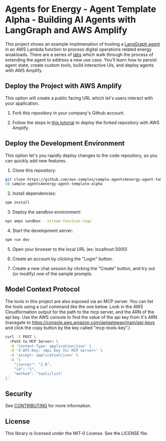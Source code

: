 # Agents for Energy - Agent Template Alpha - Building AI Agents with LangGraph and AWS Amplify

This project shows an example implimenation of hosting a [LangGraph agent](https://www.langchain.com/langgraph) in an AWS Lambda function to process digital operations related energy woakloads. There are a series of [labs](/labs/labs.md) which walk through the process of extending the agent to address a new use case. You'll learn how to persist agent state, create custom tools, build interactive UIs, and deploy agents with AWS Amplify.

## Deploy the Project with AWS Amplify
This option will create a public facing URL which let's users interact with your application.

1. Fork this repository in your company's Github account.

2. Follow the steps in [this tutorial](https://docs.aws.amazon.com/amplify/latest/userguide/getting-started-next.html) to deploy the forked repository with AWS Amplify.


## Deploy the Development Environment
This option let's you rapidly deploy changes to the code repository, so you can quickly add new features.

1. Clone this repository:
```bash
git clone https://github.com/aws-samples/sample-agents4energy-agent-template-alpha
cd sample-agents4energy-agent-template-alpha
```

2. Install dependencies:
```bash
npm install
```

3. Deploy the sandbox environment:
```bash
npx ampx sandbox --stream-function-logs
```

4. Start the development server:
```bash
npm run dev
```

5. Open your browser to the local URL (ex: localhost:3000)

6. Create an account by clicking the "Login" button.

7. Create a new chat session by clicking the "Create" button, and try out (or modify) one of the sample prompts.


## Model Context Protocol
The tools in this project are also exposed via an MCP server. You can list the tools using a curl command like the one below. Look in the AWS Cloudformation output for the path to the mcp server, and the ARN of the api key. Use the AWS console to find the value of the api key from it's ARN (navagate to https://console.aws.amazon.com/apigateway/main/api-keys and click the copy button by the key called "mcp-tools-key".)

```bash
curl -X POST \
  <Path to MCP Server> \
  -H 'Content-Type: application/json' \
  -H 'X-API-Key: <Api Key for MCP Server>' \
  -H 'accept: application/json' \
  -d '{
    "jsonrpc": "2.0",
    "id": "1",
    "method": "tools/list"
}'
```

## Security

See [CONTRIBUTING](CONTRIBUTING.md#security-issue-notifications) for more information.

## License

This library is licensed under the MIT-0 License. See the LICENSE file.



